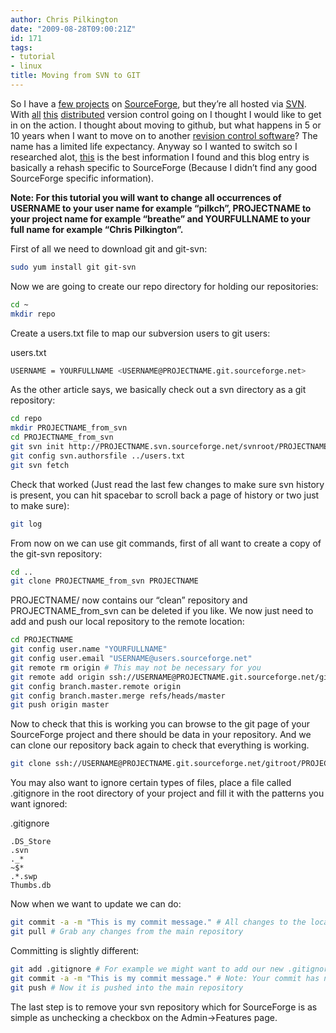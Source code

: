 ```yaml
---
author: Chris Pilkington
date: "2009-08-28T09:00:21Z"
id: 171
tags:
- tutorial
- linux
title: Moving from SVN to GIT
---
```


So I have a [few projects](http://sourceforge.net/users/pilkch) on [SourceForge](http://www.sourceforge.net/), but they’re all hosted via [SVN](http://en.wikipedia.org/wiki/Subversion_%28software%29). With [all](http://en.wikipedia.org/wiki/Mercurial_%28software%29) [this](http://en.wikipedia.org/wiki/Bazaar_%28software%29) [distributed](http://en.wikipedia.org/wiki/Git_%28software%29) version control going on I thought I would like to get in on the action. I thought about moving to github, but what happens in 5 or 10 years when I want to move on to another [revision control software](http://en.wikipedia.org/wiki/Comparison_of_revision_control_software)? The name has a limited life expectancy. Anyway so I wanted to switch so I researched alot, [this](http://www.simplisticcomplexity.com/2008/03/05/cleanly-migrate-your-subversion-repository-to-a-git-repository/) is the best information I found and this blog entry is basically a rehash specific to SourceForge (Because I didn’t find any good SourceForge specific information).

**Note: For this tutorial you will want to change all occurrences of USERNAME to your user name for example “pilkch”, PROJECTNAME to your project name for example “breathe” and YOURFULLNAME to your full name for example “Chris Pilkington”.**

First of all we need to download git and git-svn:

```bash
sudo yum install git git-svn
```

Now we are going to create our repo directory for holding our repositories:

```bash
cd ~
mkdir repo
```

Create a users.txt file to map our subversion users to git users:

users.txt

```bash
USERNAME = YOURFULLNAME <USERNAME@PROJECTNAME.git.sourceforge.net>
```

As the other article says, we basically check out a svn directory as a git repository:

```bash
cd repo
mkdir PROJECTNAME_from_svn
cd PROJECTNAME_from_svn
git svn init http://PROJECTNAME.svn.sourceforge.net/svnroot/PROJECTNAME/PROJECTNAME --no-metadata
git config svn.authorsfile ../users.txt
git svn fetch
```

Check that worked (Just read the last few changes to make sure svn history is present, you can hit spacebar to scroll back a page of history or two just to make sure):

```bash
git log
```

From now on we can use git commands, first of all want to create a copy of the git-svn repository:

```bash
cd ..
git clone PROJECTNAME_from_svn PROJECTNAME
```

PROJECTNAME/ now contains our “clean” repository and PROJECTNAME\_from\_svn can be deleted if you like. We now just need to add and push our local repository to the remote location:

```bash
cd PROJECTNAME
git config user.name "YOURFULLNAME"
git config user.email "USERNAME@users.sourceforge.net"
git remote rm origin # This may not be necessary for you
git remote add origin ssh://USERNAME@PROJECTNAME.git.sourceforge.net/gitroot/PROJECTNAME/PROJECTNAME
git config branch.master.remote origin
git config branch.master.merge refs/heads/master
git push origin master
```

Now to check that this is working you can browse to the git page of your SourceForge project and there should be data in your repository. And we can clone our repository back again to check that everything is working.

```bash
git clone ssh://USERNAME@PROJECTNAME.git.sourceforge.net/gitroot/PROJECTNAME/PROJECTNAME
```

You may also want to ignore certain types of files, place a file called .gitignore in the root directory of your project and fill it with the patterns you want ignored:

.gitignore

```text
.DS_Store
.svn
._*
~$*
.*.swp
Thumbs.db
```

Now when we want to update we can do:

```bash
git commit -a -m "This is my commit message." # All changes to the local repository need to be committed before we try merging new changes
git pull # Grab any changes from the main repository
```

Committing is slightly different:

```bash
git add .gitignore # For example we might want to add our new .gitignore file
git commit -a -m "This is my commit message." # Note: Your commit has now only been staged, it is not in the main repository yet
git push # Now it is pushed into the main repository
```

The last step is to remove your svn repository which for SourceForge is as simple as unchecking a checkbox on the Admin-&gt;Features page.
